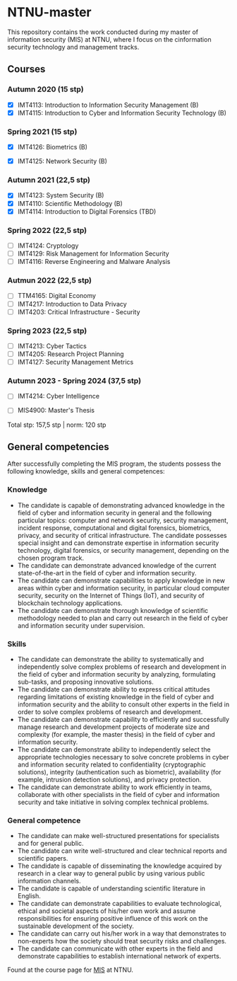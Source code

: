 # NTNU-master
This repository contains the work conducted during my master of information security (MIS) at NTNU, where I focus on the cinformation security technology and management tracks.
## Courses
### Autumn 2020 (15 stp)
- [X] IMT4113: Introduction to Information Security Management (B)
- [X] IMT4115: Introduction to Cyber and Information Security Technology (B)

### Spring 2021 (15 stp)
- [X] IMT4126: Biometrics (B)
- [X] IMT4125: Network Security (B)


### Autumn 2021 (22,5 stp)
- [X] IMT4123: System Security (B)
- [X] IMT4110: Scientific Methodology (B)
- [X] IMT4114: Introduction to Digital Forensics (TBD)

### Spring 2022 (22,5 stp)
- [ ] IMT4124: Cryptology
- [ ] IMT4129: Risk Management for Information Security
- [ ] IMT4116: Reverse Engineering and Malware Analysis

### Autmun 2022 (22,5 stp)
- [ ] TTM4165: Digital Economy 
- [ ] IMT4217: Introduction to Data Privacy
- [ ] IMT4203: Critical Infrastructure - Security

### Spring 2023 (22,5 stp)
- [ ] IMT4213: Cyber Tactics
- [ ] IMT4205: Research Project Planning
- [ ] IMT4127: Security Management Metrics 

### Autumn 2023 - Spring 2024 (37,5 stp)
- [ ] IMT4214: Cyber Intelligence
- [ ] MIS4900: Master's Thesis


Total stp: 157,5 stp | norm: 120 stp

## General competencies
After successfully completing the MIS program, the students possess the following knowledge, skills and general competences:

### Knowledge

- The candidate is capable of demonstrating advanced knowledge in the field of cyber and information security in general and the following particular topics: computer and network security, security management, incident response, computational and digital forensics, biometrics, privacy, and security of critical infrastructure. The candidate possesses special insight and can demonstrate expertise in information security technology, digital forensics, or security management, depending on the chosen program track.
- The candidate can demonstrate advanced knowledge of the current state-of-the-art in the field of cyber and information security.
- The candidate can demonstrate capabilities to apply knowledge in new areas within cyber and information security, in particular cloud computer security, security on the Internet of Things (IoT), and security of blockchain technology applications.
- The candidate can demonstrate thorough knowledge of scientific methodology needed to plan and carry out research in the field of cyber and information security under supervision.
 
### Skills

- The candidate can demonstrate the ability to systematically and independently solve complex problems of research and development in the field of cyber and information security by analyzing, formulating sub-tasks, and proposing innovative solutions.
- The candidate can demonstrate ability to express critical attitudes regarding limitations of existing knowledge in the field of cyber and information security and the ability to consult other experts in the field in order to solve complex problems of research and development.
- The candidate can demonstrate capability to efficiently and successfully manage research and development projects of moderate size and complexity (for example, the master thesis) in the field of cyber and information security.
- The candidate can demonstrate ability to independently select the appropriate technologies necessary to solve concrete problems in cyber and information security related to confidentiality (cryptographic solutions), integrity (authentication such as biometric), availability (for example, intrusion detection solutions), and privacy protection.
- The candidate can demonstrate ability to work efficiently in teams, collaborate with other specialists in the field of cyber and information security and take initiative in solving complex technical problems.
 
### General competence

- The candidate can make well-structured presentations for specialists and for general public.
- The candidate can write well-structured and clear technical reports and scientific papers.
- The candidate is capable of disseminating the knowledge acquired by research in a clear way to general public by using various public information channels.
- The candidate is capable of understanding scientific literature in English.
- The candidate can demonstrate capabilities to evaluate technological, ethical and societal aspects of his/her own work and assume responsibilities for ensuring positive influence of this work on the sustainable development of the society.
- The candidate can carry out his/her work in a way that demonstrates to non-experts how the society should treat security risks and challenges.
- The candidate can communicate with other experts in the field and demonstrate capabilities to establish international network of experts.

Found at the course page for [MIS](https://www.ntnu.edu/studies/mis/learning-outcome) at NTNU.
